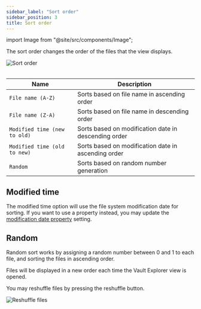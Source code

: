 ```yaml
---
sidebar_label: "Sort order"
sidebar_position: 3
title: Sort order
---
```


import Image from "@site/src/components/Image";

The sort order changes the order of the files that the view displays.

<Image src="filters/img/sort-order-filter.png" alt="Sort order" maxWidth="300px"/>

<br/>
<br/>

| Name                         | Description                                          |
| ---------------------------- | ---------------------------------------------------- |
| `File name (A-Z)`            | Sorts based on file name in ascending order          |
| `File name (Z-A)`            | Sorts based on file name in descending order         |
| `Modified time (new to old)` | Sorts based on modification date in descending order |
| `Modified time (old to new)` | Sorts based on modification date in ascending order  |
| `Random`                     | Sorts based on random number generation              |

## Modified time

The modified time option will use the file system modification date for sorting. If you want to use a property instead, you may update the [modification date property](/docs/settings/#modification-date-property) setting.

## Random

Random sort works by assigning a random number between 0 and 1 to each file, and sorting the files in ascending order.

Files will be displayed in a new order each time the Vault Explorer view is opened.

You may reshuffle files by pressing the reshuffle button.

<Image src="filters/img/reshuffle.png" alt="Reshuffle files" maxWidth="300px"/>
